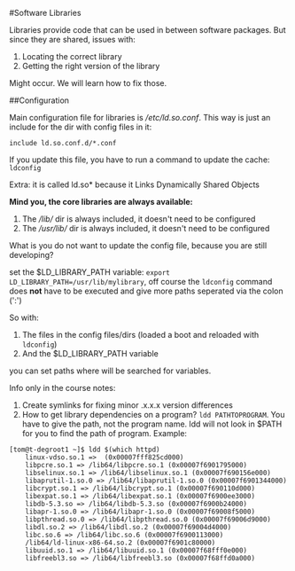 #Software Libraries

Libraries provide code that can be used in between software packages. But since they are shared, issues with:

1. Locating the correct library
2. Getting the right version of the library

Might occur. We will learn how to fix those.

##Configuration

Main configuration file for libraries is */etc/ld.so.conf*. This way is just an include for the dir with config files in it:

```
include ld.so.conf.d/*.conf
```

If you update this file, you have to run a command to update the cache: `ldconfig`

Extra: it is called ld.so* because it Links Dynamically Shared Objects

**Mind you, the core libraries are always available:** 
1. The */lib/* dir is always included, it doesn't need to be configured
2. The */usr/lib/* dir is always included, it doesn't need to be configured

What is you do not want to update the config file, because you are still developing?

set the $LD_LIBRARY_PATH variable: `export LD_LIBRARY_PATH=/usr/lib/mylibrary`, off course the `ldconfig` command does **not** have to be executed and give more paths seperated via the colon (':')

So with:
1. The files in the config files/dirs (loaded a boot and reloaded with `ldconfig`)
2. And the $LD_LIBRARY_PATH variable

you can set paths where will be searched for variables.

Info only in the course notes:

1. Create symlinks for fixing minor .x.x.x version differences
2. How to get library dependencies on a program? `ldd PATHTOPROGRAM`. You have to give the path, not the program name. ldd will not look in $PATH for you to find the path of program. Example:

```
[tom@t-degroot1 ~]$ ldd $(which httpd)
	linux-vdso.so.1 =>  (0x00007fff825cd000)
	libpcre.so.1 => /lib64/libpcre.so.1 (0x00007f6901795000)
	libselinux.so.1 => /lib64/libselinux.so.1 (0x00007f690156e000)
	libaprutil-1.so.0 => /lib64/libaprutil-1.so.0 (0x00007f6901344000)
	libcrypt.so.1 => /lib64/libcrypt.so.1 (0x00007f690110d000)
	libexpat.so.1 => /lib64/libexpat.so.1 (0x00007f6900ee3000)
	libdb-5.3.so => /lib64/libdb-5.3.so (0x00007f6900b24000)
	libapr-1.so.0 => /lib64/libapr-1.so.0 (0x00007f69008f5000)
	libpthread.so.0 => /lib64/libpthread.so.0 (0x00007f69006d9000)
	libdl.so.2 => /lib64/libdl.so.2 (0x00007f69004d4000)
	libc.so.6 => /lib64/libc.so.6 (0x00007f6900113000)
	/lib64/ld-linux-x86-64.so.2 (0x00007f6901c80000)
	libuuid.so.1 => /lib64/libuuid.so.1 (0x00007f68fff0e000)
	libfreebl3.so => /lib64/libfreebl3.so (0x00007f68ffd0a000)
```

